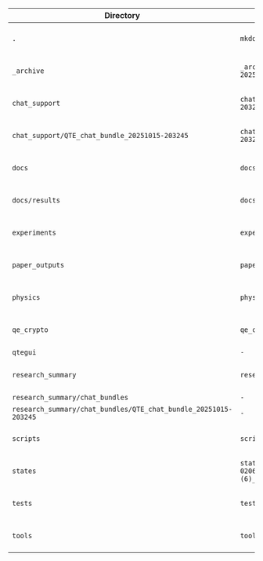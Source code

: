 | Directory | Latest file | Modified |
|---|---|---|
| `.` | `mkdocs.yml` | 2025-10-18 03:32:25 |
| `_archive` | `_archive/series_encoding.py.bak-20250924-031600` | 2025-10-06 20:37:07 |
| `chat_support` | `chat_support/QTE_chat_bundle_20251015-203245.zip` | 2025-10-15 20:32:45 |
| `chat_support/QTE_chat_bundle_20251015-203245` | `chat_support/QTE_chat_bundle_20251015-203245/README_CHAT_BUNDLE.md` | 2025-10-15 20:32:45 |
| `docs` | `docs/latest.md` | 2025-10-18 12:58:30 |
| `docs/results` | `docs/results/dir_latest.md` | 2025-10-18 12:59:06 |
| `experiments` | `experiments/chsh_angles_phi_pi4.json` | 2025-10-15 02:50:33 |
| `paper_outputs` | `paper_outputs/summary.csv` | 2025-10-15 02:42:20 |
| `physics` | `physics/lorentz.py` | 2025-10-16 01:32:26 |
| `qe_crypto` | `qe_crypto/primitives.py` | 2025-10-18 05:12:49 |
| `qtegui` | `-` | - |
| `research_summary` | `research_summary/QTEGUI_CHECKLIST.md` | 2025-10-16 01:36:17 |
| `research_summary/chat_bundles` | `-` | - |
| `research_summary/chat_bundles/QTE_chat_bundle_20251015-203245` | `-` | - |
| `scripts` | `scripts/postlog_qpsk.py` | 2025-10-15 02:50:33 |
| `states` | `states/20250818-020659__π[EGF,sign,Ramanujan](6)__N64__ent[none].qstate.npz` | 2025-10-06 20:37:07 |
| `tests` | `tests/test_crypto_regression.py` | 2025-10-18 04:02:04 |
| `tools` | `tools/most_recent.py` | 2025-10-18 12:59:18 |
